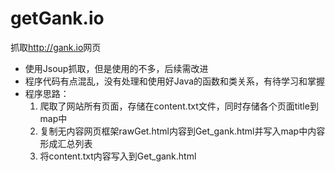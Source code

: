 # getGank.io
抓取<http://gank.io>网页

- 使用Jsoup抓取，但是使用的不多，后续需改进
- 程序代码有点混乱，没有处理和使用好Java的函数和类关系，有待学习和掌握
- 程序思路：
  1. 爬取了网站所有页面，存储在content.txt文件，同时存储各个页面title到map中
  2. 复制无内容网页框架rawGet.html内容到Get_gank.html并写入map中内容形成汇总列表
  3. 将content.txt内容写入到Get_gank.html
